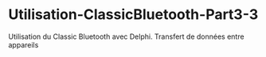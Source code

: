 # Utilisation-ClassicBluetooth-Part3-3
Utilisation du Classic Bluetooth avec Delphi. Transfert de données entre appareils
